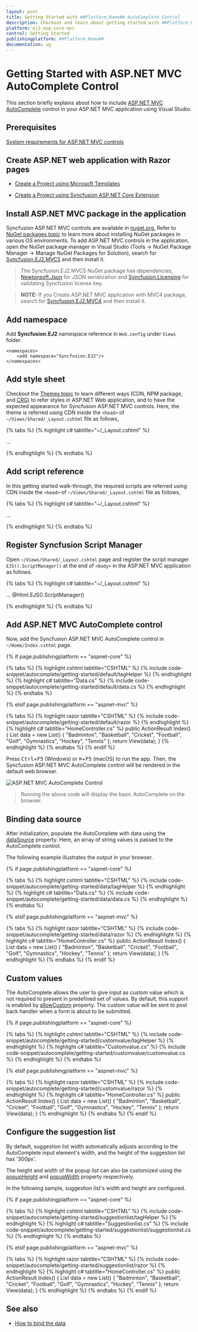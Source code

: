```yaml
---
layout: post
title: Getting Started with ##Platform_Name## AutoComplete Control
description: Checkout and learn about getting started with ##Platform_Name## Auto Complete control of Syncfusion Essential JS 2 and more details.
platform: ej2-asp-core-mvc
control: Getting Started
publishingplatform: ##Platform_Name##
documentation: ug
---
```



# Getting Started with ASP.NET MVC AutoComplete Control

This section briefly explains about how to include [ASP.NET MVC AutoComplete](https://www.syncfusion.com/aspnet-mvc-ui-controls/autocomplete) control in your ASP.NET MVC application using Visual Studio.

## Prerequisites

[System requirements for ASP.NET MVC controls](https://ej2.syncfusion.com/aspnetmvc/documentation/system-requirements)

## Create ASP.NET web application with Razor pages

* [Create a Project using Microsoft Templates](https://docs.microsoft.com/en-us/aspnet/core/tutorials/first-mvc-app/start-mvc?view=aspnetcore-6.0&tabs=visual-studio)

* [Create a Project using Syncfusion ASP.NET Core Extension](https://ej2.syncfusion.com/aspnetmvc/documentation/getting-started/project-template)

## Install ASP.NET MVC package in the application

Syncfusion ASP.NET MVC controls are available in [nuget.org.](https://www.nuget.org/packages?q=syncfusion.EJ2) Refer to [NuGet packages topic](https://ej2.syncfusion.com/aspnetmvc/documentation/nuget-packages) to learn more about installing NuGet packages in various OS environments. To add ASP.NET MVC controls in the application, open the NuGet package manager in Visual Studio (Tools → NuGet Package Manager → Manage NuGet Packages for Solution), search for [Syncfusion.EJ2.MVC5](https://www.nuget.org/packages/Syncfusion.EJ2.MVC5) and then install it.

> The Syncfusion.EJ2.MVC5 NuGet package has dependencies, [Newtonsoft.Json](https://www.nuget.org/packages/Newtonsoft.Json/) for JSON serialization and [Syncfusion.Licensing](https://www.nuget.org/packages/Syncfusion.Licensing/) for validating Syncfusion license key.

> **NOTE:** If you Create ASP.NET MVC application with MVC4 package, search for [Syncfusion.EJ2.MVC4](https://www.nuget.org/packages/Syncfusion.EJ2.MVC4) and then install it. 

## Add namespace

Add **Syncfusion.EJ2** namespace reference in `Web.config` under `Views` folder.

```
<namespaces>
    <add namespace="Syncfusion.EJ2"/>
</namespaces>
```

## Add style sheet

Checkout the [Themes topic](https://ej2.syncfusion.com/aspnetmvc/documentation/appearance/theme) to learn different ways (CDN, NPM package, and [CRG](https://ej2.syncfusion.com/aspnetmvc/documentation/common/custom-resource-generator)) to refer styles in ASP.NET Web application, and to have the expected appearance for Syncfusion ASP.NET MVC controls. Here, the theme is referred using CDN inside the `<head>` of `~/Views/Shared/_Layout.cshtml` file as follows,

{% tabs %}
{% highlight c# tabtitle="~/_Layout.cshtml" %}

<head>
    ...
    <!-- Syncfusion ASP.NET MVC controls styles -->
    <link rel="stylesheet" href="https://cdn.syncfusion.com/ej2/{{ site.ej2version }}/material.css" />
</head>

{% endhighlight %}
{% endtabs %}

## Add script reference

In this getting started walk-through, the required scripts are referred using CDN inside the `<head>` of `~/Views/Shared/_Layout.cshtml` file as follows,

{% tabs %}
{% highlight c# tabtitle="~/_Layout.cshtml" %}

<head>
    ...
    <!-- Syncfusion ASP.NET MVC controls scripts -->
    <script src="https://cdn.syncfusion.com/ej2/{{ site.ej2version }}/dist/ej2.min.js"></script>
</head>

{% endhighlight %}
{% endtabs %}

## Register Syncfusion Script Manager

Open `~/Views/Shared/_Layout.cshtml` page and register the script manager `EJS().ScriptManager()` at the end of `<body>` in the ASP.NET MVC application as follows. 

{% tabs %}
{% highlight c# tabtitle="~/_Layout.cshtml" %}

<body>
...
    <!-- Syncfusion ASP.NET MVC Script Manager -->
    @Html.EJS().ScriptManager()
</body>

{% endhighlight %}
{% endtabs %}

## Add ASP.NET MVC AutoComplete control

Now, add the Syncfusion ASP.NET MVC AutoComplete control in `~/Home/Index.cshtml` page.

{% if page.publishingplatform == "aspnet-core" %}

{% tabs %}
{% highlight cshtml tabtitle="CSHTML" %}
{% include code-snippet/autocomplete/getting-started/default/tagHelper %}
{% endhighlight %}
{% highlight c# tabtitle="Data.cs" %}
{% include code-snippet/autocomplete/getting-started/default/data.cs %}
{% endhighlight %}
{% endtabs %}

{% elsif page.publishingplatform == "aspnet-mvc" %}

{% tabs %}
{% highlight razor tabtitle="CSHTML" %}
{% include code-snippet/autocomplete/getting-started/default/razor %}
{% endhighlight %}
{% highlight c# tabtitle="HomeController.cs" %}
public ActionResult Index()
{
    List<string> data = new List<string>() { "Badminton", "Basketball", "Cricket", "Football", "Golf", "Gymnastics", "Hockey", "Tennis" };
    return View(data);
}
{% endhighlight %}
{% endtabs %}
{% endif %}

Press <kbd>Ctrl</kbd>+<kbd>F5</kbd> (Windows) or <kbd>⌘</kbd>+<kbd>F5</kbd> (macOS) to run the app. Then, the Syncfusion ASP.NET MVC AutoComplete control will be rendered in the default web browser.

![ASP.NET MVC AutoComplete Control](images/autocomplete-component.png)

> Running the above code will display the basic AutoComplete on the browser.

## Binding data source

After initialization, populate the AutoComplete with data using the [dataSource](https://help.syncfusion.com/cr/cref_files/aspnetmvc-js2/Syncfusion.EJ2~Syncfusion.EJ2.DropDowns.AutoCompleteBuilder~DataSource.html) property. Here, an array of string values is passed to the AutoComplete control.

The following example illustrates the output in your browser.

{% if page.publishingplatform == "aspnet-core" %}

{% tabs %}
{% highlight cshtml tabtitle="CSHTML" %}
{% include code-snippet/autocomplete/getting-started/data/tagHelper %}
{% endhighlight %}
{% highlight c# tabtitle="Data.cs" %}
{% include code-snippet/autocomplete/getting-started/data/data.cs %}
{% endhighlight %}
{% endtabs %}

{% elsif page.publishingplatform == "aspnet-mvc" %}

{% tabs %}
{% highlight razor tabtitle="CSHTML" %}
{% include code-snippet/autocomplete/getting-started/data/razor %}
{% endhighlight %}
{% highlight c# tabtitle="HomeController.cs" %}
public ActionResult Index()
{
    List<string> data = new List<string>() { "Badminton", "Basketball", "Cricket", "Football", "Golf", "Gymnastics", "Hockey", "Tennis" };
    return View(data);
}
{% endhighlight %}
{% endtabs %}
{% endif %}



## Custom values

The AutoComplete allows the user to give input as custom value which is not required to present in predefined set of values. By default, this support is enabled by [allowCustom](https://help.syncfusion.com/cr/cref_files/aspnetmvc-js2/Syncfusion.EJ2~Syncfusion.EJ2.DropDowns.AutoCompleteBuilder~AllowCustom.html) property. The custom value will be sent to post back handler when a form is about to be submitted.

{% if page.publishingplatform == "aspnet-core" %}

{% tabs %}
{% highlight cshtml tabtitle="CSHTML" %}
{% include code-snippet/autocomplete/getting-started/customvalue/tagHelper %}
{% endhighlight %}
{% highlight c# tabtitle="Customvalue.cs" %}
{% include code-snippet/autocomplete/getting-started/customvalue/customvalue.cs %}
{% endhighlight %}
{% endtabs %}

{% elsif page.publishingplatform == "aspnet-mvc" %}

{% tabs %}
{% highlight razor tabtitle="CSHTML" %}
{% include code-snippet/autocomplete/getting-started/customvalue/razor %}
{% endhighlight %}
{% highlight c# tabtitle="HomeController.cs" %}
public ActionResult Index()
{
    List<string> data = new List<string>() { "Badminton", "Basketball", "Cricket", "Football", "Golf", "Gymnastics", "Hockey", "Tennis" };
    return View(data);
}
{% endhighlight %}
{% endtabs %}
{% endif %}



## Configure the suggestion list

By default, suggestion list width automatically adjusts according to the AutoComplete input element's width, and the height of the suggestion list has '300px'.

The height and width of the popup list can also be customized using the [popupHeight](https://help.syncfusion.com/cr/cref_files/aspnetmvc-js2/Syncfusion.EJ2~Syncfusion.EJ2.DropDowns.AutoCompleteBuilder~PopupHeight.html) and [popupWidth](https://help.syncfusion.com/cr/cref_files/aspnetmvc-js2/Syncfusion.EJ2~Syncfusion.EJ2.DropDowns.AutoCompleteBuilder~PopupWidth.html) property respectively.

In the following sample, suggestion list's width and height are configured.

{% if page.publishingplatform == "aspnet-core" %}

{% tabs %}
{% highlight cshtml tabtitle="CSHTML" %}
{% include code-snippet/autocomplete/getting-started/suggestionlist/tagHelper %}
{% endhighlight %}
{% highlight c# tabtitle="Suggestionlist.cs" %}
{% include code-snippet/autocomplete/getting-started/suggestionlist/suggestionlist.cs %}
{% endhighlight %}
{% endtabs %}

{% elsif page.publishingplatform == "aspnet-mvc" %}

{% tabs %}
{% highlight razor tabtitle="CSHTML" %}
{% include code-snippet/autocomplete/getting-started/suggestionlist/razor %}
{% endhighlight %}
{% highlight c# tabtitle="HomeController.cs" %}
public ActionResult Index()
{
    List<string> data = new List<string>() { "Badminton", "Basketball", "Cricket", "Football", "Golf", "Gymnastics", "Hockey", "Tennis" };
    return View(data);
}
{% endhighlight %}
{% endtabs %}
{% endif %}



## See also

* [How to bind the data](./data-binding/)
